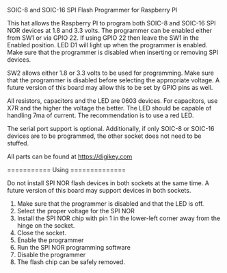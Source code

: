 SOIC-8 and SOIC-16 SPI Flash Programmer for Raspberry PI

This hat allows the Raspberry PI to program both SOIC-8 and SOIC-16 SPI
NOR devices at 1.8 and 3.3 volts.  The programmer can be enabled either
from SW1 or via GPIO 22. If using GPIO 22 then leave the SW1 in the
Enabled position. LED D1 will light up when the programmer is enabled.
Make sure that the programmer is disabled when inserting or removing
SPI devices.

SW2 allows either 1.8 or 3.3 volts to be used for programming. Make sure
that the programmer is disabled before selecting the appropriate voltage.
A future version of this board may allow this to be set by GPIO pins
as well.

All resistors, capacitors and the LED are 0603 devices.  For capacitors,
use X7R and the higher the voltage the better.  The LED should be capable
of handling 7ma of current.  The recommendation is to use a red LED.

The serial port support is optional.
Additionally, if only SOIC-8 or SOIC-16 devices are to be programmed, the
other socket does not need to be stuffed.

All parts can be found at https://digikey.com

=========== Using ==============

Do not install SPI NOR flash devices in both sockets at the same time.  A
future version of this board may support devices in both sockets.

1. Make sure that the programmer is disabled and that the LED is off.
2. Select the proper voltage for the SPI NOR
3. Install the SPI NOR chip with pin 1 in the lower-left corner away from
   the hinge on the socket.
4. Close the socket.
5. Enable the programmer
6. Run the SPI NOR programming software
7. Disable the programmer
8. The flash chip can be safely removed.
